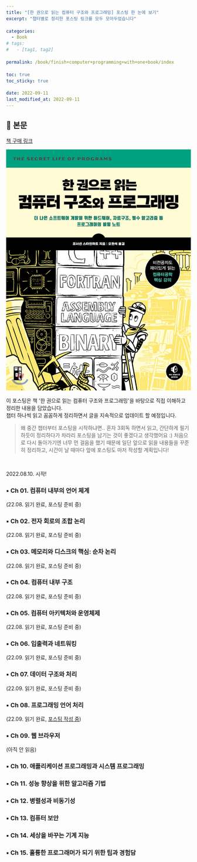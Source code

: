 ```yaml
---
title: "[한 권으로 읽는 컴퓨터 구조와 프로그래밍] 포스팅 한 눈에 보기"
excerpt: "챕터별로 정리한 포스팅 링크를 모두 모아두었습니다"

categories:
  - Book
# tags:
#   - [tag1, tag2]

permalink: /book/finish+computer+programming+with+one+book/index

toc: true
toc_sticky: true

date: 2022-09-11
last_modified_at: 2022-09-11
---
```


## 🦥 본문

[책 구매 링크](http://www.yes24.com/Product/Goods/98997716) <br>

![book image](/assets/images/posts_img/book-image.jpeg)


이 포스팅은 책 '한 권으로 읽는 컴퓨터 구조와 프로그래밍'을 바탕으로 직접 이해하고 정리한 내용을 담았습니다. <br>
챕터 하나씩 읽고 꼼꼼하게 정리하면서 글을 지속적으로 업데이트 할 예정입니다.


> 왜 중간 챕터부터 포스팅을 시작하냐면.. 혼자 3회독 하면서 읽고, 간단하게 필기하듯이 정리하다가 차라리 포스팅을 남기는 것이 좋겠다고 생각했어요 :) 처음으로 다시 돌아가기엔 너무 먼 걸음을 했기 때문에 일단 앞으로 읽을 내용들을 꾸준히 정리하고, 시간이 날 때마다 앞에 포스팅도 마저 작성할 계획입니다!
<br>

2022.08.10. 시작!

### ▪ Ch 01. 컴퓨터 내부의 언어 체계 
(22.08. 읽기 완료, 포스팅 준비 중)

### ▪ Ch 02. 전자 회로의 조합 논리
(22.08. 읽기 완료, 포스팅 준비 중)

### ▪ Ch 03. 메모리와 디스크의 핵심: 순차 논리
(22.08. 읽기 완료, 포스팅 준비 중)

### ▪ Ch 04. 컴퓨터 내부 구조
(22.08. 읽기 완료, 포스팅 준비 중)

### ▪ Ch 05. 컴퓨터 아키텍처와 운영체제
(22.08. 읽기 완료, 포스팅 준비 중)

### ▪ Ch 06. 입출력과 네트워킹
(22.09. 읽기 완료, 포스팅 준비 중)

### ▪ Ch 07. 데이터 구조와 처리
(22.09. 읽기 완료, 포스팅 준비 중)

### ▪ Ch 08. 프로그래밍 언어 처리
(22.09. 읽기 완료, [포스팅 작성 중](https://myoungji-kim.github.io/book/finish+computer+programming+with+one+book/ch+08))

### ▪ Ch 09. 웹 브라우저
(아직 안 읽음)

### ▪ Ch 10. 애플리케이션 프로그래밍과 시스템 프로그래밍

### ▪ Ch 11. 성능 향상을 위한 알고리즘 기법

### ▪ Ch 12. 병렬성과 비동기성

### ▪ Ch 13. 컴퓨터 보안

### ▪ Ch 14. 세상을 바꾸는 기계 지능

### ▪ Ch 15. 훌륭한 프로그래머가 되기 위한 팁과 경험담